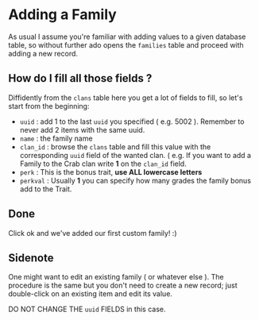 # Adding a Family #

As usual I assume you're familiar with adding values to a given database table, so without further ado opens the `families` table and proceed with adding a new record.

## How do I fill all those fields ? ##

Diffidently from the `clans` table here you get a lot of fields to fill, so let's start from the beginning:

  * `uuid` : add 1 to the last `uuid` you specified ( e.g. 5002 ). Remember to never add 2 items with the same uuid.
  * `name` : the family name
  * `clan_id` : browse the `clans` table and fill this value with the corresponding `uuid` field of the wanted clan. ( e.g. If you want to add a Family to the Crab clan write **1** on the `clan_id` field.
  * `perk` : This is the bonus trait, **use ALL lowercase letters**
  * `perkval` : Usually **1** you can specify how many grades the family bonus add to the Trait.

## Done ##

Click ok and we've added our first custom family! :)

## Sidenote ##

One might want to edit an existing family ( or whatever else ).
The procedure is the same but you don't need to create a new record; just double-click on an existing item and edit its value.

DO NOT CHANGE THE `uuid` FIELDS in this case.